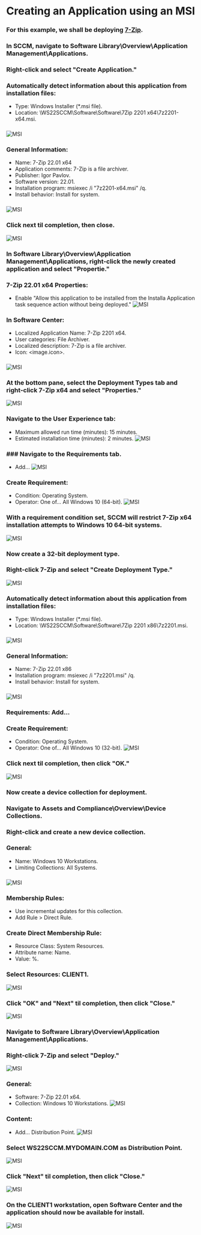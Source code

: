 # Creating an Application using an MSI

### For this example, we shall be deploying [7-Zip](https://www.7-zip.org/download.html).
### In SCCM, navigate to Software Library\Overview\Application Management\Applications.
### Right-click and select "Create Application."
### Automatically detect information about this application from installation files:
  - Type: Windows Installer (*.msi file).
  - Location: \\WS22SCCM\Software\Software\7Zip 2201 x64\7z2201-x64.msi.
###
![MSI](https://github.com/whuynhit/SCCM/blob/main/Application%20Management/Creating%20an%20Application%20using%20an%20MSI/sub/1.png)

### General Information:
  - Name: 7-Zip 22.01 x64
  - Application comments: 7-Zip is a file archiver.  
  - Publisher: Igor Pavlov.
  - Software version: 22.01.
  - Installation program: msiexec /i "7z2201-x64.msi" /q.
  - Install behavior: Install for system.
###
![MSI](https://github.com/whuynhit/SCCM/blob/main/Application%20Management/Creating%20an%20Application%20using%20an%20MSI/sub/2.png)

### Click next til completion, then close.
![MSI](https://github.com/whuynhit/SCCM/blob/main/Application%20Management/Creating%20an%20Application%20using%20an%20MSI/sub/3.png)

### In Software Library\Overview\Application Management\Applications, right-click the newly created application and select "Propertie."
### 7-Zip 22.01 x64 Properties:
  - Enable "Allow this application to be installed from the Installa Application task sequence action without being deployed."
![MSI](https://github.com/whuynhit/SCCM/blob/main/Application%20Management/Creating%20an%20Application%20using%20an%20MSI/sub/4.png)

### In Software Center:
  - Localized Application Name: 7-Zip 2201 x64.
  - User categories: File Archiver.
  - Localized description: 7-Zip is a file archiver.
  - Icon: <image.icon>.
###
![MSI](https://github.com/whuynhit/SCCM/blob/main/Application%20Management/Creating%20an%20Application%20using%20an%20MSI/sub/5.png)

### At the bottom pane, select the Deployment Types tab and right-click 7-Zip x64 and select "Properties."
![MSI](https://github.com/whuynhit/SCCM/blob/main/Application%20Management/Creating%20an%20Application%20using%20an%20MSI/sub/6.png)

### Navigate to the User Experience tab:
  - Maximum allowed run time (minutes): 15 minutes.
  - Estimated installation time (minutes): 2 minutes.
![MSI](https://github.com/whuynhit/SCCM/blob/main/Application%20Management/Creating%20an%20Application%20using%20an%20MSI/sub/7.png)

### ### Navigate to the Requirements tab.
  - Add...
![MSI](https://github.com/whuynhit/SCCM/blob/main/Application%20Management/Creating%20an%20Application%20using%20an%20MSI/sub/8.png)

### Create Requirement:
  - Condition: Operating System.
  - Operator: One of... All Windows 10 (64-bit).
![MSI](https://github.com/whuynhit/SCCM/blob/main/Application%20Management/Creating%20an%20Application%20using%20an%20MSI/sub/9.png)

### With a requirement condition set, SCCM will restrict 7-Zip x64 installation attempts to Windows 10 64-bit systems. 
![MSI](https://github.com/whuynhit/SCCM/blob/main/Application%20Management/Creating%20an%20Application%20using%20an%20MSI/sub/10.png)

### Now create a 32-bit deployment type.
### Right-click 7-Zip and select "Create Deployment Type."
![MSI](https://github.com/whuynhit/SCCM/blob/main/Application%20Management/Creating%20an%20Application%20using%20an%20MSI/sub/11.png)

### Automatically detect information about this application from installation files:
  - Type: Windows Installer (*.msi file).
  - Location: \\WS22SCCM\Software\Software\7Zip 2201 x86\7z2201.msi.
###
![MSI](https://github.com/whuynhit/SCCM/blob/main/Application%20Management/Creating%20an%20Application%20using%20an%20MSI/sub/12.png)

### General Information:
  - Name: 7-Zip 22.01 x86
  - Installation program: msiexec /i "7z2201.msi" /q.
  - Install behavior: Install for system.
###
![MSI](https://github.com/whuynhit/SCCM/blob/main/Application%20Management/Creating%20an%20Application%20using%20an%20MSI/sub/13.png)

### Requirements: Add...
### Create Requirement:
  - Condition: Operating System.
  - Operator: One of... All Windows 10 (32-bit).
![MSI](https://github.com/whuynhit/SCCM/blob/main/Application%20Management/Creating%20an%20Application%20using%20an%20MSI/sub/14.png)

### Click next til completion, then click "OK."
![MSI](https://github.com/whuynhit/SCCM/blob/main/Application%20Management/Creating%20an%20Application%20using%20an%20MSI/sub/15.png)

### Now create a device collection for deployment.
### Navigate to Assets and Compliance\Overview\Device Collections.
### Right-click and create a new device collection.
### General:
  - Name: Windows 10 Workstations.
  - Limiting Collections: All Systems.
###
![MSI](https://github.com/whuynhit/SCCM/blob/main/Application%20Management/Creating%20an%20Application%20using%20an%20MSI/sub/16.png)

### Membership Rules:
 - Use incremental updates for this collection.
 - Add Rule > Direct Rule.
### Create Direct Membership Rule:
  - Resource Class: System Resources.
  - Attribute name: Name.
  - Value: %.
### Select Resources: CLIENT1.
![MSI](https://github.com/whuynhit/SCCM/blob/main/Application%20Management/Creating%20an%20Application%20using%20an%20MSI/sub/17.png)

### Click "OK" and "Next" til completion, then click "Close."
![MSI](https://github.com/whuynhit/SCCM/blob/main/Application%20Management/Creating%20an%20Application%20using%20an%20MSI/sub/18.png)

### Navigate to Software Library\Overview\Application Management\Applications.
### Right-click 7-Zip and select "Deploy."
![MSI](https://github.com/whuynhit/SCCM/blob/main/Application%20Management/Creating%20an%20Application%20using%20an%20MSI/sub/19.png)

### General:
  - Software: 7-Zip 22.01 x64.
  - Collection: Windows 10 Workstations.
![MSI](https://github.com/whuynhit/SCCM/blob/main/Application%20Management/Creating%20an%20Application%20using%20an%20MSI/sub/20.png)

### Content:
  - Add... Distribution Point.
![MSI](https://github.com/whuynhit/SCCM/blob/main/Application%20Management/Creating%20an%20Application%20using%20an%20MSI/sub/21.png)

### Select WS22SCCM.MYDOMAIN.COM as Distribution Point.
![MSI](https://github.com/whuynhit/SCCM/blob/main/Application%20Management/Creating%20an%20Application%20using%20an%20MSI/sub/22.png)

### Click "Next" til completion, then click "Close."
![MSI](https://github.com/whuynhit/SCCM/blob/main/Application%20Management/Creating%20an%20Application%20using%20an%20MSI/sub/23.png)

### On the CLIENT1 workstation, open Software Center and the application should now be available for install.
![MSI](https://github.com/whuynhit/SCCM/blob/main/Application%20Management/Creating%20an%20Application%20using%20an%20MSI/sub/24.png)
